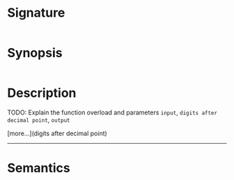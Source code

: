 # Signature
```vikid-signature
```

# Synopsis
```vikid-synopsis
```

# Description
TODO: Explain the function overload and parameters `input`, `digits after decimal point`, `output`

[more...](digits after decimal point)

----
# Semantics